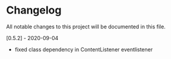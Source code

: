 # Changelog
All notable changes to this project will be documented in this file.

[0.5.2] - 2020-09-04
- fixed class dependency in ContentListener eventlistener
